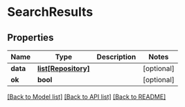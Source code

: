 # SearchResults

## Properties
Name | Type | Description | Notes
------------ | ------------- | ------------- | -------------
**data** | [**list[Repository]**](Repository.md) |  | [optional] 
**ok** | **bool** |  | [optional] 

[[Back to Model list]](../gitea/docs/README.md#documentation-for-models) [[Back to API list]](../gitea/docs/README.md#documentation-for-api-endpoints) [[Back to README]](../gitea/docs/README.md)

